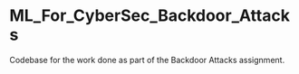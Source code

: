 # ML_For_CyberSec_Backdoor_Attacks
Codebase for the work done as part of the Backdoor Attacks assignment.
